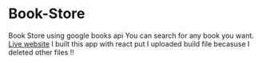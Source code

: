 # Book-Store
Book Store using google books api
You can search for any book you want.
<a href="https://books-store-project.netlify.app/">Live website</a>
I built this app with react put I uploaded build file becasuse I deleted other files !!
